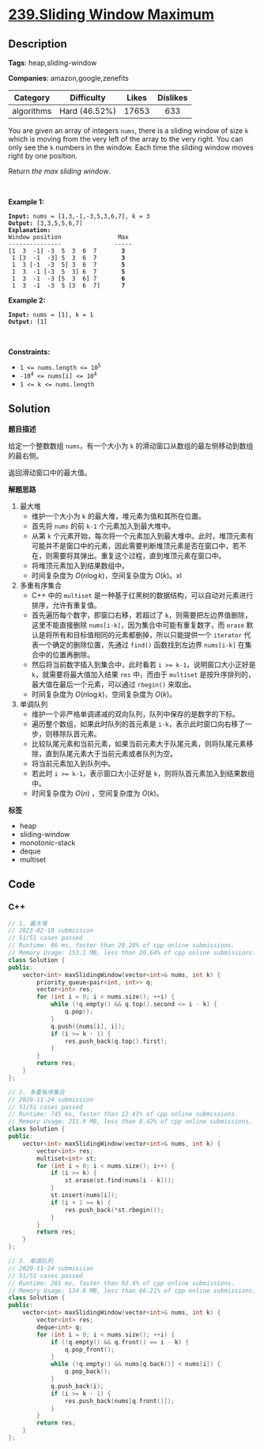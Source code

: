 # [239.Sliding Window Maximum](https://leetcode.com/problems/sliding-window-maximum/description/)

## Description

**Tags**: heap,sliding-window

**Companies**: amazon,google,zenefits

|  Category  |  Difficulty   | Likes | Dislikes |
| :--------: | :-----------: | :---: | :------: |
| algorithms | Hard (46.52%) | 17653 |   633    |

<p>You are given an array of integers&nbsp;<code>nums</code>, there is a sliding window of size <code>k</code> which is moving from the very left of the array to the very right. You can only see the <code>k</code> numbers in the window. Each time the sliding window moves right by one position.</p>
<p>Return <em>the max sliding window</em>.</p>
<p>&nbsp;</p>
<p><strong class="example">Example 1:</strong></p>
<pre><code><strong>Input:</strong> nums = [1,3,-1,-3,5,3,6,7], k = 3
<strong>Output:</strong> [3,3,5,5,6,7]
<strong>Explanation:</strong>
Window position                Max
---------------               -----
[1  3  -1] -3  5  3  6  7       <strong>3</strong>
 1 [3  -1  -3] 5  3  6  7       <strong>3</strong>
 1  3 [-1  -3  5] 3  6  7      <strong> 5</strong>
 1  3  -1 [-3  5  3] 6  7       <strong>5</strong>
 1  3  -1  -3 [5  3  6] 7       <strong>6</strong>
 1  3  -1  -3  5 [3  6  7]      <strong>7</strong></code></pre>
<p><strong class="example">Example 2:</strong></p>
<pre><code><strong>Input:</strong> nums = [1], k = 1
<strong>Output:</strong> [1]</code></pre>
<p>&nbsp;</p>
<p><strong>Constraints:</strong></p>
<ul>
  <li><code>1 &lt;= nums.length &lt;= 10<sup>5</sup></code></li>
  <li><code>-10<sup>4</sup> &lt;= nums[i] &lt;= 10<sup>4</sup></code></li>
  <li><code>1 &lt;= k &lt;= nums.length</code></li>
</ul>

## Solution

**题目描述**

给定一个整数数组 `nums`，有一个大小为 `k` 的滑动窗口从数组的最左侧移动到数组的最右侧。

返回滑动窗口中的最大值。

**解题思路**

1. 最大堆
   - 维护一个大小为 `k` 的最大堆，堆元素为值和其所在位置。
   - 首先将 `nums` 的前 `k-1` 个元素加入到最大堆中。
   - 从第 `k` 个元素开始，每次将一个元素加入到最大堆中。此时，堆顶元素有可能并不是窗口中的元素，因此需要判断堆顶元素是否在窗口中，若不在，则需要将其弹出。重复这个过程，直到堆顶元素在窗口中。
   - 将堆顶元素加入到结果数组中。
   - 时间复杂度为 $O(n \log k)$，空间复杂度为 $O(k)$。xl
2. 多重有序集合
   - C++ 中的 `multiset` 是一种基于红黑树的数据结构，可以自动对元素进行排序，允许有重复值。
   - 首先遍历每个数字，即窗口右移，若超过了 `k`，则需要把左边界值删除，这里不能直接删除 `nums[i-k]`，因为集合中可能有重复数字，而 `erase` 默认是将所有和目标值相同的元素都删掉，所以只能提供一个 `iterator` 代表一个确定的删除位置，先通过 `find()` 函数找到左边界 `nums[i-k]` 在集合中的位置再删除。
   - 然后将当前数字插入到集合中，此时看若 `i >= k-1`，说明窗口大小正好是 `k`，就需要将最大值加入结果 `res` 中，而由于 `multiset` 是按升序排列的，最大值在最后一个元素，可以通过 `rbegin()` 来取出。
   - 时间复杂度为 $O(n \log k)$，空间复杂度为 $O(k)$。
3. 单调队列
   - 维护一个非严格单调递减的双向队列，队列中保存的是数字的下标。
   - 遍历整个数组，如果此时队列的首元素是 `i-k`，表示此时窗口向右移了一步，则移除队首元素。
   - 比较队尾元素和当前元素，如果当前元素大于队尾元素，则将队尾元素移除，直到队尾元素大于当前元素或者队列为空。
   - 将当前元素加入到队列中。
   - 若此时 `i >= k-1`，表示窗口大小正好是 `k`，则将队首元素加入到结果数组中。
   - 时间复杂度为 $O(n)$ ，空间复杂度为 $O(k)$。

**标签**

- heap
- sliding-window
- monotonic-stack
- deque
- multiset

<!-- code start -->
## Code

### C++

```cpp
// 1. 最大堆
// 2023-02-10 submission
// 51/51 cases passed
// Runtime: 66 ms, faster than 20.28% of cpp online submissions.
// Memory Usage: 153.1 MB, less than 20.64% of cpp online submissions.
class Solution {
public:
    vector<int> maxSlidingWindow(vector<int>& nums, int k) {
        priority_queue<pair<int, int>> q;
        vector<int> res;
        for (int i = 0; i < nums.size(); ++i) {
            while (!q.empty() && q.top().second <= i - k) {
                q.pop();
            }
            q.push({nums[i], i});
            if (i >= k - 1) {
                res.push_back(q.top().first);
            }
        }
        return res;
    }
};
```

```cpp
// 2. 多重有序集合
// 2020-11-24 submission
// 51/51 cases passed
// Runtime: 745 ms, faster than 12.41% of cpp online submissions.
// Memory Usage: 211.9 MB, less than 8.42% of cpp online submissions.
class Solution {
public:
    vector<int> maxSlidingWindow(vector<int>& nums, int k) {
        vector<int> res;
        multiset<int> st;
        for (int i = 0; i < nums.size(); i++) {
            if (i >= k) {
                st.erase(st.find(nums[i - k]));
            }
            st.insert(nums[i]);
            if (i + 1 >= k) {
                res.push_back(*st.rbegin());
            }
        }
        return res;
    }
};
```

```cpp
// 3. 单调队列
// 2020-11-24 submission
// 51/51 cases passed
// Runtime: 281 ms, faster than 92.4% of cpp online submissions.
// Memory Usage: 134.8 MB, less than 66.21% of cpp online submissions.
class Solution {
public:
    vector<int> maxSlidingWindow(vector<int>& nums, int k) {
        vector<int> res;
        deque<int> q;
        for (int i = 0; i < nums.size(); ++i) {
            if (!q.empty() && q.front() == i - k) {
                q.pop_front();
            }
            while (!q.empty() && nums[q.back()] < nums[i]) {
                q.pop_back();
            }
            q.push_back(i);
            if (i >= k - 1) {
                res.push_back(nums[q.front()]);
            }
        }
        return res;
    }
};
```

<!-- code end -->
